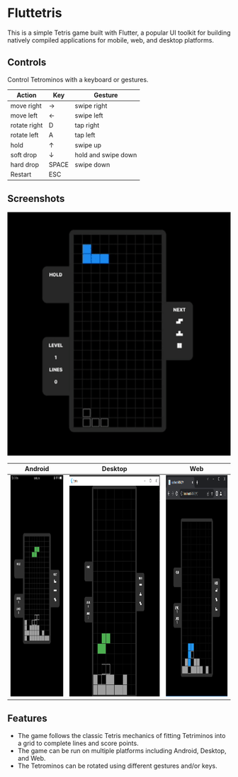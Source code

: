 
# Fluttetris

This is a simple Tetris game built with Flutter, a popular UI toolkit for building natively compiled applications for mobile, web, and desktop platforms.

## Controls

Control Tetrominos with a keyboard or gestures.

| Action                  | Key   | Gesture                 |
|-------------------------|-------|-------------------------|
| move right              |   →   | swipe right             |
| move left               |   ←   | swipe left              |
| rotate right            |   D   | tap right               |
| rotate left             |   A   | tap left                |
| hold                    |   ↑   | swipe up                |
| soft drop               |   ↓   | hold and swipe down     |
| hard drop               | SPACE | swipe down              |
| Restart                 |  ESC  |                         |

## Screenshots

<img src = "assets/tetris.gif" height = 550 />

Android                  | Desktop              | Web            | 
:-------------------------:|:-------------------------:|:----------------------:|
  <img src = "assets/android.png" height = 500 /> | <img src = "assets/desktop.png" height = 500 /> |    <img src = "assets/web.png" height = 500 />| 

## Features

- The game follows the classic Tetris mechanics of fitting Tetriminos into a grid to complete lines and score points.
- The game can be run on multiple platforms including Android, Desktop, and Web.
- The Tetrominos can be rotated using different gestures and/or keys.

